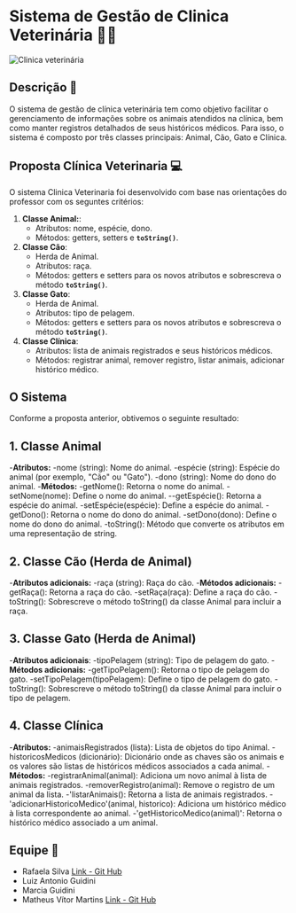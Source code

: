 # Sistema de Gestão de Clinica Veterinária 🐶🐱
![Clinica veterinária](https://media.discordapp.net/attachments/1109909153431949333/1177220940225069076/image.png?ex=6571b76f&is=655f426f&hm=0d4ad78e8a54fe4402838437ac823e09c58c64018cfc65fe9c87bb9834378cb3&=&format=webp&width=553&height=459)

## Descrição 📑

O sistema de gestão de clínica veterinária tem como objetivo facilitar o gerenciamento de informações sobre os animais atendidos na clínica, bem como manter registros detalhados de seus históricos médicos. Para isso, o sistema é composto por três classes principais: Animal, Cão, Gato e Clínica.

## Proposta Clínica Veterinaria 💻
O sistema Clinica Veterinaria foi desenvolvido com base nas orientações do professor com os seguntes critérios:
1. **Classe Animal:**:
    - Atributos: nome, espécie, dono.
    - Métodos: getters, setters e **`toString()`**.
2. **Classe Cão**:
    - Herda de Animal.
    - Atributos: raça.
    - Métodos: getters e setters para os novos atributos e sobrescreva o método **`toString()`**.
3. **Classe Gato**:
    - Herda de Animal.
    - Atributos: tipo de pelagem.
    - Métodos: getters e setters para os novos atributos e sobrescreva o método **`toString()`**.
4. **Classe Clínica**:
    - Atributos: lista de animais registrados e seus históricos médicos.
    - Métodos: registrar animal, remover registro, listar animais, adicionar histórico médico.


## O Sistema
Conforme a proposta anterior, obtivemos o seguinte resultado:
## 1. Classe Animal
-**Atributos:**
-nome (string): Nome do animal.
-espécie (string): Espécie do animal (por exemplo, "Cão" ou "Gato").
-dono (string): Nome do dono do animal.
-**Métodos:**
-getNome(): Retorna o nome do animal.
-setNome(nome): Define o nome do animal.
--getEspécie(): Retorna a espécie do animal.
-setEspécie(espécie): Define a espécie do animal.
-getDono(): Retorna o nome do dono do animal.
-setDono(dono): Define o nome do dono do animal.
-toString(): Método que converte os atributos em uma representação de string.
## 2. Classe Cão (Herda de Animal)
-**Atributos adicionais:**
-raça (string): Raça do cão.
-**Métodos adicionais:**
-getRaça(): Retorna a raça do cão.
-setRaça(raça): Define a raça do cão.
-toString(): Sobrescreve o método toString() da classe Animal para incluir a raça.
## 3. Classe Gato (Herda de Animal)
-**Atributos adicionais**:
-tipoPelagem (string): Tipo de pelagem do gato.
-**Métodos adicionais:**
-getTipoPelagem(): Retorna o tipo de pelagem do gato.
-setTipoPelagem(tipoPelagem): Define o tipo de pelagem do gato.
-toString(): Sobrescreve o método toString() da classe Animal para incluir o tipo de pelagem.
## 4. Classe Clínica
-**Atributos:**
-animaisRegistrados (lista): Lista de objetos do tipo Animal.
-historicosMedicos (dicionário): Dicionário onde as chaves são os animais e os valores são listas de históricos médicos associados a cada animal.
-**Métodos:**
-registrarAnimal(animal): Adiciona um novo animal à lista de animais registrados.
-removerRegistro(animal): Remove o registro de um animal da lista.
-'listarAnimais(): Retorna a lista de animais registrados.
-'adicionarHistoricoMedico'(animal, historico): Adiciona um histórico médico à lista correspondente ao animal.
-'getHistoricoMedico(animal)': Retorna o histórico médico associado a um animal.
 







## Equipe 🥇

- Rafaela Silva [Link - Git Hub](https://github.com/rafaelafsilva)
- Luiz Antonio Guidini 
- Marcia Guidini
- Matheus Vítor Martins [Link - Git Hub](https://github.com/CafeMatte)
